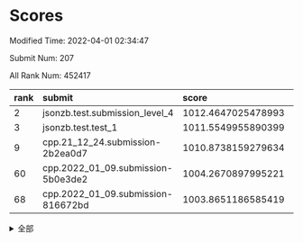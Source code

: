 # Scores

Modified Time: 2022-04-01 02:34:47

Submit Num: 207

All Rank Num: 452417

| rank |               submit               |       score        |       sigma        | pk_num |
| :--- | :--------------------------------- | :----------------- | :----------------- | :----- |
| 2    | jsonzb.test.submission_level_4     | 1012.4647025478993 | 0.8455920520249867 | 8744   |
| 3    | jsonzb.test.test_1                 | 1011.5549955890399 | 0.7924923742307598 | 8745   |
| 9    | cpp.21_12_24.submission-2b2ea0d7   | 1010.8738159279634 | 0.7946308792772996 | 8743   |
| 60   | cpp.2022_01_09.submission-5b0e3de2 | 1004.2670897995221 | 0.7091339721418745 | 8743   |
| 68   | cpp.2022_01_09.submission-816672bd | 1003.8651186585419 | 0.7153466404009441 | 8736   |


<details>
<summary>全部</summary>

| rank |                 submit                 |       score        |       sigma        | pk_num |
| :--- | :------------------------------------- | :----------------- | :----------------- | :----- |
| 1    | gobigger.level_3.submission_level_3_19 | 1012.8438413176805 | 0.7792458259492595 | 8740   |
| 2    | jsonzb.test.submission_level_4         | 1012.4647025478993 | 0.8455920520249867 | 8744   |
| 3    | jsonzb.test.test_1                     | 1011.5549955890399 | 0.7924923742307598 | 8745   |
| 4    | gobigger.level_3.submission_level_3_16 | 1011.3068709618346 | 0.7606499178245583 | 8741   |
| 5    | gobigger.level_3.submission_level_3_26 | 1011.2984247068549 | 0.7658833673301226 | 8743   |
| 6    | gobigger.level_3.submission_level_3_37 | 1011.0418990025235 | 0.760822467653827  | 8741   |
| 7    | gobigger.level_3.submission_level_3_0  | 1011.0076068316923 | 0.7694520144909476 | 8745   |
| 8    | gobigger.level_3.submission_level_3_11 | 1010.965660752857  | 0.7434241781651414 | 8743   |
| 9    | cpp.21_12_24.submission-2b2ea0d7       | 1010.8738159279634 | 0.7946308792772996 | 8743   |
| 10   | gobigger.level_3.submission_level_3_30 | 1010.8664770338075 | 0.7697864871620662 | 8743   |
| 11   | gobigger.level_3.submission_level_3_6  | 1010.5578279915991 | 0.7758375154146884 | 8743   |
| 12   | gobigger.level_3.submission_level_3_8  | 1010.5383865819352 | 0.7428709193276651 | 8744   |
| 13   | gobigger.level_3.submission_level_3_38 | 1010.4971702356855 | 0.7383808968710773 | 8748   |
| 14   | gobigger.level_3.submission_level_3_1  | 1010.4372433282334 | 0.7705579579114081 | 8744   |
| 15   | gobigger.level_3.submission_level_3_27 | 1010.4308782163514 | 0.7598541255190727 | 8746   |
| 16   | gobigger.level_3.submission_level_3_47 | 1010.430324618088  | 0.7740047230256552 | 8744   |
| 17   | gobigger.level_3.submission_level_3_31 | 1010.4166934594232 | 0.7410254717938866 | 8744   |
| 18   | gobigger.level_3.submission_level_3_48 | 1010.4041124669264 | 0.7770580000202051 | 8740   |
| 19   | gobigger.level_3.submission_level_3_45 | 1010.3401336383007 | 0.7802678345138923 | 8748   |
| 20   | gobigger.level_3.submission_level_3_28 | 1010.3223642817993 | 0.755273820030987  | 8741   |
| 21   | gobigger.level_3.submission_level_3_43 | 1010.2152615783708 | 0.750767791767858  | 8744   |
| 22   | gobigger.level_3.submission_level_3_17 | 1010.2025517036659 | 0.7733644678531932 | 8747   |
| 23   | gobigger.level_3.submission_level_3_35 | 1010.1758528906064 | 0.7322590360391508 | 8741   |
| 24   | gobigger.level_3.submission_level_3_46 | 1010.1321424551412 | 0.7569288453439348 | 8746   |
| 25   | gobigger.level_3.submission_level_3_41 | 1010.0757992940204 | 0.7557161340273937 | 8742   |
| 26   | gobigger.level_3.submission_level_3_13 | 1010.0757107925123 | 0.7523147491110994 | 8746   |
| 27   | gobigger.level_3.submission_level_3_39 | 1010.0707675289731 | 0.7805223763587202 | 8742   |
| 28   | gobigger.level_3.submission_level_3_3  | 1010.0291420357269 | 0.7579453950388332 | 8741   |
| 29   | gobigger.level_3.submission_level_3_29 | 1009.9854837670944 | 0.76399160470393   | 8744   |
| 30   | gobigger.level_3.submission_level_3_15 | 1009.9721692800587 | 0.7532973333878262 | 8744   |
| 31   | gobigger.level_3.submission_level_3_2  | 1009.9267856328861 | 0.7684998717049348 | 8745   |
| 32   | gobigger.level_3.submission_level_3_36 | 1009.92359137132   | 0.7805336078308878 | 8745   |
| 33   | gobigger.level_3.submission_level_3_44 | 1009.8646169302064 | 0.7577836637526304 | 8742   |
| 34   | gobigger.level_3.submission_level_3_12 | 1009.8392031923546 | 0.7626293703539005 | 8736   |
| 35   | gobigger.level_3.submission_level_3_18 | 1009.8335210204624 | 0.7599113933702347 | 8737   |
| 36   | gobigger.level_3.submission_level_3_42 | 1009.8096878834991 | 0.7593902681963947 | 8739   |
| 37   | gobigger.level_3.submission_level_3_40 | 1009.7366846803568 | 0.750578074229599  | 8742   |
| 38   | gobigger.level_3.submission_level_3_49 | 1009.70939350721   | 0.7338384103877941 | 8740   |
| 39   | gobigger.level_3.submission_level_3_22 | 1009.4825810886854 | 0.7384866080129873 | 8742   |
| 40   | gobigger.level_3.submission_level_3_14 | 1009.4600537108287 | 0.7680870734718117 | 8740   |
| 41   | gobigger.level_3.submission_level_3_20 | 1009.3928080688603 | 0.732626686099641  | 8739   |
| 42   | gobigger.level_3.submission_level_3_7  | 1009.3383882955839 | 0.7499679424077181 | 8745   |
| 43   | gobigger.level_3.submission_level_3_9  | 1009.327207768022  | 0.7509160841651874 | 8746   |
| 44   | gobigger.level_3.submission_level_3_23 | 1009.3254287466988 | 0.7463525623845192 | 8746   |
| 45   | gobigger.level_3.submission_level_3_21 | 1009.3102230226541 | 0.7458745856845872 | 8747   |
| 46   | gobigger.level_3.submission_level_3_25 | 1009.2409646885925 | 0.7542911306857109 | 8742   |
| 47   | gobigger.level_3.submission_level_3_24 | 1009.1622664622261 | 0.7333517372955041 | 8741   |
| 48   | gobigger.level_3.submission_level_3_32 | 1009.1609281648713 | 0.7455987315335663 | 8744   |
| 49   | gobigger.level_3.submission_level_3_4  | 1009.0727876987819 | 0.7480769547539586 | 8739   |
| 50   | gobigger.level_3.submission_level_3_34 | 1009.0174645087034 | 0.7512223663047746 | 8742   |
| 51   | gobigger.level_3.submission_level_3_10 | 1008.996370266494  | 0.7526488143011665 | 8746   |
| 52   | gobigger.level_3.submission_level_3_33 | 1008.5945683378477 | 0.7444411525878838 | 8741   |
| 53   | gobigger.level_3.submission_level_3_5  | 1008.5574942860784 | 0.7489896429390835 | 8742   |
| 54   | gobigger.level_1.submission_level_1_32 | 1005.5018221876313 | 0.7394306168181267 | 8740   |
| 55   | gobigger.level_1.submission_level_1_39 | 1005.2629621695886 | 0.728415140869633  | 8742   |
| 56   | gobigger.level_1.submission_level_1_44 | 1004.598199799406  | 0.705379357300306  | 8742   |
| 57   | gobigger.level_1.submission_level_1_47 | 1004.3743997708677 | 0.7148356701277686 | 8742   |
| 58   | gobigger.level_1.submission_level_1_35 | 1004.3201169970627 | 0.722270937093577  | 8736   |
| 59   | gobigger.level_1.submission_level_1_22 | 1004.3047923813575 | 0.7187502485657451 | 8738   |
| 60   | cpp.2022_01_09.submission-5b0e3de2     | 1004.2670897995221 | 0.7091339721418745 | 8743   |
| 61   | gobigger.level_1.submission_level_1_7  | 1004.2500139174631 | 0.7149148340825837 | 8741   |
| 62   | gobigger.level_1.submission_level_1_37 | 1004.1483897625496 | 0.7115534153907145 | 8745   |
| 63   | gobigger.level_1.submission_level_1_21 | 1004.0994096390128 | 0.7117061669459068 | 8740   |
| 64   | gobigger.level_1.submission_level_1_16 | 1004.0764774817532 | 0.7038355229091123 | 8748   |
| 65   | gobigger.level_1.submission_level_1_43 | 1004.0503163632942 | 0.7296833794325186 | 8743   |
| 66   | gobigger.level_1.submission_level_1_0  | 1004.0369144861542 | 0.7164250795193854 | 8741   |
| 67   | gobigger.level_1.submission_level_1_13 | 1003.9997959510655 | 0.7070474961091823 | 8742   |
| 68   | cpp.2022_01_09.submission-816672bd     | 1003.8651186585419 | 0.7153466404009441 | 8736   |
| 69   | gobigger.level_1.submission_level_1_36 | 1003.8486314773352 | 0.7260413169595009 | 8746   |
| 70   | gobigger.level_1.submission_level_1_12 | 1003.8464945753547 | 0.7148685173534612 | 8741   |
| 71   | gobigger.level_1.submission_level_1_29 | 1003.8386156093044 | 0.7235184882009562 | 8743   |
| 72   | gobigger.level_1.submission_level_1_30 | 1003.8188367904435 | 0.6962773307171003 | 8738   |
| 73   | gobigger.level_1.submission_level_1_18 | 1003.7151244541286 | 0.708456369452801  | 8745   |
| 74   | gobigger.level_1.submission_level_1_31 | 1003.676325805883  | 0.7172787050657451 | 8742   |
| 75   | gobigger.level_1.submission_level_1_38 | 1003.5770664045879 | 0.7055304903766763 | 8739   |
| 76   | gobigger.level_1.submission_level_1_28 | 1003.5666839634436 | 0.7239947509237628 | 8743   |
| 77   | gobigger.level_1.submission_level_1_14 | 1003.5629681745601 | 0.7127283808720373 | 8746   |
| 78   | gobigger.level_1.submission_level_1_17 | 1003.5445952692006 | 0.7282252015802587 | 8742   |
| 79   | gobigger.level_1.submission_level_1_10 | 1003.5004181247664 | 0.7172130033453612 | 8743   |
| 80   | gobigger.level_1.submission_level_1_20 | 1003.467370390979  | 0.7196003221980141 | 8744   |
| 81   | gobigger.level_1.submission_level_1_19 | 1003.4639431976153 | 0.7184953660273327 | 8745   |
| 82   | gobigger.level_1.submission_level_1_1  | 1003.4263201773439 | 0.7153709153317215 | 8746   |
| 83   | gobigger.level_1.submission_level_1_48 | 1003.3462737602946 | 0.7305251922355073 | 8741   |
| 84   | gobigger.level_1.submission_level_1_2  | 1003.2300560501689 | 0.7069347944321014 | 8739   |
| 85   | gobigger.level_1.submission_level_1_42 | 1003.2253520120544 | 0.7152215448214294 | 8745   |
| 86   | gobigger.level_1.submission_level_1_41 | 1003.2229678510295 | 0.7027817903871842 | 8744   |
| 87   | gobigger.level_1.submission_level_1_4  | 1003.1323886468491 | 0.7138490242111896 | 8746   |
| 88   | gobigger.level_1.submission_level_1_25 | 1003.0429627443808 | 0.7114978842701944 | 8744   |
| 89   | gobigger.level_1.submission_level_1_27 | 1003.0069493336684 | 0.7229179146501815 | 8745   |
| 90   | gobigger.level_1.submission_level_1_8  | 1002.9633907382371 | 0.7098914108223127 | 8745   |
| 91   | gobigger.level_1.submission_level_1_9  | 1002.8929285204161 | 0.7223965534503386 | 8745   |
| 92   | gobigger.level_1.submission_level_1_3  | 1002.8169607654603 | 0.7160495279356789 | 8742   |
| 93   | gobigger.level_1.submission_level_1_24 | 1002.7444315061044 | 0.7179571664500838 | 8746   |
| 94   | gobigger.level_1.submission_level_1_26 | 1002.7043039778265 | 0.7210870218448601 | 8738   |
| 95   | gobigger.level_1.submission_level_1_46 | 1002.6906467195996 | 0.7256603913456295 | 8741   |
| 96   | gobigger.level_1.submission_level_1_49 | 1002.5558019789763 | 0.7113731740837894 | 8748   |
| 97   | gobigger.level_1.submission_level_1_6  | 1002.5545811531172 | 0.7122699286673665 | 8744   |
| 98   | gobigger.level_1.submission_level_1_34 | 1002.5449302677645 | 0.7068399387691181 | 8740   |
| 99   | gobigger.level_1.submission_level_1_40 | 1002.535229411616  | 0.7265149867420737 | 8739   |
| 100  | gobigger.level_1.submission_level_1_45 | 1002.4863145225495 | 0.7153601276908105 | 8745   |
| 101  | gobigger.level_1.submission_level_1_5  | 1002.4331259907249 | 0.7093188492979928 | 8737   |
| 102  | gobigger.level_1.submission_level_1_33 | 1002.3701304800237 | 0.7134813925980977 | 8745   |
| 103  | gobigger.level_1.submission_level_1_15 | 1002.3067784762412 | 0.7282831827015684 | 8745   |
| 104  | gobigger.level_1.submission_level_1_11 | 1002.1594854194477 | 0.7083608526473256 | 8736   |
| 105  | gobigger.level_1.submission_level_1_23 | 1001.7835696213407 | 0.7022187756870519 | 8744   |
| 106  | gobigger.random.submission_random_7    | 997.3020695438145  | 0.7145465601987959 | 8740   |
| 107  | gobigger.random.submission_random_0    | 997.1206595223301  | 0.7148285398845085 | 8745   |
| 108  | gobigger.random.submission_random_21   | 996.7859495138675  | 0.7286093634396382 | 8745   |
| 109  | gobigger.random.submission_random_22   | 996.6773279411232  | 0.7030160749820714 | 8744   |
| 110  | gobigger.random.submission_random_46   | 996.6667148229483  | 0.7116278395439363 | 8747   |
| 111  | gobigger.random.submission_random_16   | 996.5980520152823  | 0.7166953851099327 | 8744   |
| 112  | gobigger.random.submission_random_32   | 996.5612297301301  | 0.7178377974478618 | 8750   |
| 113  | gobigger.random.submission_random_28   | 996.4770162334518  | 0.7131789843581096 | 8747   |
| 114  | gobigger.random.submission_random_29   | 996.4716789712088  | 0.7159482933577017 | 8742   |
| 115  | gobigger.random.submission_random_17   | 996.4672027913889  | 0.7126327121263722 | 8738   |
| 116  | gobigger.random.submission_random_34   | 996.4439602057967  | 0.7008469421986758 | 8739   |
| 117  | gobigger.random.submission_random_33   | 996.4373711581596  | 0.7134319913483874 | 8742   |
| 118  | gobigger.random.submission_random_48   | 996.3729394195523  | 0.7222969457828288 | 8743   |
| 119  | gobigger.random.submission_random_47   | 996.3404256173264  | 0.7179650746919863 | 8743   |
| 120  | gobigger.random.submission_random_41   | 996.3185679216451  | 0.7176930945034482 | 8741   |
| 121  | gobigger.random.submission_random_49   | 996.3098063267886  | 0.7082333931888352 | 8741   |
| 122  | gobigger.random.submission_random_11   | 996.253640434964   | 0.7208246983160863 | 8741   |
| 123  | gobigger.random.submission_random_39   | 996.2527468107191  | 0.6988526973710046 | 8740   |
| 124  | gobigger.random.submission_random_6    | 996.2055590231806  | 0.7102786029313325 | 8746   |
| 125  | gobigger.random.submission_random_3    | 996.1911949523449  | 0.7306314930003941 | 8746   |
| 126  | gobigger.random.submission_random_25   | 996.1299146504404  | 0.7123783318352459 | 8736   |
| 127  | gobigger.random.submission_random_43   | 996.0544078526904  | 0.7096048104824787 | 8745   |
| 128  | gobigger.random.submission_random_38   | 996.0440394437767  | 0.7089941870403159 | 8739   |
| 129  | gobigger.random.submission_random_37   | 995.9733025008857  | 0.713887206029204  | 8738   |
| 130  | gobigger.random.submission_random_44   | 995.9678654354351  | 0.7103450958160921 | 8743   |
| 131  | gobigger.random.submission_random_14   | 995.9477449653831  | 0.7181484962460971 | 8737   |
| 132  | gobigger.random.submission_random_26   | 995.9402240801428  | 0.7134257181441606 | 8744   |
| 133  | gobigger.random.submission_random_12   | 995.9276481632277  | 0.720064659586036  | 8741   |
| 134  | gobigger.random.submission_random_23   | 995.8842298713058  | 0.7101232228217758 | 8739   |
| 135  | gobigger.random.submission_random_5    | 995.8561514820423  | 0.6961974307053268 | 8739   |
| 136  | gobigger.random.submission_random_8    | 995.847456969739   | 0.710531653180992  | 8747   |
| 137  | gobigger.random.submission_random_13   | 995.8220814349198  | 0.724768785978249  | 8740   |
| 138  | gobigger.random.submission_random_2    | 995.8211587088364  | 0.7050621265411181 | 8743   |
| 139  | gobigger.random.submission_random_45   | 995.6873341751294  | 0.7098100297310158 | 8743   |
| 140  | gobigger.random.submission_random_19   | 995.6821109363963  | 0.7250767729616204 | 8745   |
| 141  | gobigger.random.submission_random_20   | 995.6724887357026  | 0.718590637008908  | 8740   |
| 142  | gobigger.random.submission_random_18   | 995.6669215623282  | 0.7268975620184803 | 8742   |
| 143  | gobigger.random.submission_random_10   | 995.6635004112777  | 0.7071238390159988 | 8745   |
| 144  | gobigger.random.submission_random_4    | 995.6113368789061  | 0.7204112138561841 | 8737   |
| 145  | gobigger.random.submission_random_35   | 995.4706020661371  | 0.7141690772298507 | 8739   |
| 146  | gobigger.random.submission_random_9    | 995.4355151551392  | 0.7189119226874443 | 8750   |
| 147  | gobigger.random.submission_random_36   | 995.2857284973953  | 0.7235588199890283 | 8742   |
| 148  | gobigger.random.submission_random_31   | 995.2701470606814  | 0.7087365896837079 | 8741   |
| 149  | gobigger.random.submission_random_30   | 995.1065470217508  | 0.7060125762450333 | 8737   |
| 150  | gobigger.random.submission_random_40   | 995.0056622465537  | 0.709078466812183  | 8735   |
| 151  | gobigger.random.submission_random_42   | 994.9067430939797  | 0.7131717584581336 | 8742   |
| 152  | gobigger.random.submission_random_1    | 994.8171553271293  | 0.7267723464876075 | 8743   |
| 153  | gobigger.level_2.submission_level_2_20 | 994.8139524371941  | 0.7189828978680719 | 8748   |
| 154  | gobigger.random.submission_random_24   | 994.6853546731968  | 0.7200805102160016 | 8742   |
| 155  | gobigger.random.submission_random_15   | 994.5938622989343  | 0.7148099624917862 | 8744   |
| 156  | gobigger.random.submission_random_27   | 994.574401608906   | 0.7307835286824953 | 8744   |
| 157  | gobigger.level_2.submission_level_2_48 | 994.4743849138151  | 0.7368466379465237 | 8741   |
| 158  | gobigger.level_2.submission_level_2_21 | 994.4576481568366  | 0.7266093980439778 | 8741   |
| 159  | gobigger.level_2.submission_level_2_16 | 993.9436651637172  | 0.7332790500313354 | 8745   |
| 160  | gobigger.level_2.submission_level_2_27 | 993.7667954979087  | 0.7430229966155243 | 8740   |
| 161  | gobigger.level_2.submission_level_2_2  | 993.4333792753907  | 0.7301033036112371 | 8747   |
| 162  | gobigger.level_2.submission_level_2_43 | 993.1901082386211  | 0.7458139129160529 | 8738   |
| 163  | gobigger.level_2.submission_level_2_30 | 993.1582794654848  | 0.7445107809966568 | 8745   |
| 164  | gobigger.level_2.submission_level_2_22 | 993.0755493675173  | 0.7428632427524929 | 8741   |
| 165  | gobigger.level_2.submission_level_2_13 | 992.8908938786312  | 0.7392311597236401 | 8743   |
| 166  | gobigger.level_2.submission_level_2_1  | 992.8781552172651  | 0.737031781568446  | 8740   |
| 167  | gobigger.level_2.submission_level_2_40 | 992.8552567148258  | 0.7410875459372044 | 8743   |
| 168  | gobigger.level_2.submission_level_2_45 | 992.8350741320227  | 0.7595612675477349 | 8741   |
| 169  | gobigger.level_2.submission_level_2_11 | 992.7640437039647  | 0.7386861132160562 | 8740   |
| 170  | gobigger.level_2.submission_level_2_14 | 992.7470350971206  | 0.7234898343250087 | 8741   |
| 171  | gobigger.level_2.submission_level_2_38 | 992.7233788045227  | 0.7534042959375551 | 8744   |
| 172  | gobigger.level_2.submission_level_2_28 | 992.700507796574   | 0.742294005901031  | 8744   |
| 173  | gobigger.level_2.submission_level_2_42 | 992.6308280512691  | 0.738411519770332  | 8746   |
| 174  | gobigger.level_2.submission_level_2_26 | 992.5848376110333  | 0.7307176263032867 | 8740   |
| 175  | gobigger.level_2.submission_level_2_41 | 992.4301238904761  | 0.7532047503334979 | 8741   |
| 176  | gobigger.level_2.submission_level_2_39 | 992.3008286717062  | 0.73184154360564   | 8744   |
| 177  | gobigger.level_2.submission_level_2_35 | 992.278262457327   | 0.7523621178932036 | 8743   |
| 178  | gobigger.level_2.submission_level_2_6  | 992.2390612713273  | 0.742702223934201  | 8736   |
| 179  | gobigger.level_2.submission_level_2_37 | 992.1967591114908  | 0.7523404604713975 | 8745   |
| 180  | gobigger.level_2.submission_level_2_19 | 992.1180349634238  | 0.7562337237340658 | 8743   |
| 181  | gobigger.level_2.submission_level_2_3  | 992.0979754146807  | 0.7219772397751938 | 8743   |
| 182  | gobigger.level_2.submission_level_2_32 | 991.9254081063779  | 0.7495122163234645 | 8742   |
| 183  | gobigger.level_2.submission_level_2_23 | 991.8790137657369  | 0.7443788130858943 | 8738   |
| 184  | gobigger.level_2.submission_level_2_12 | 991.8712411847848  | 0.7644286412630006 | 8747   |
| 185  | gobigger.level_2.submission_level_2_34 | 991.8658364824413  | 0.74370119947349   | 8743   |
| 186  | gobigger.level_2.submission_level_2_17 | 991.7805736219541  | 0.7525350067961432 | 8743   |
| 187  | gobigger.level_2.submission_level_2_15 | 991.71579348858    | 0.7550895568588378 | 8739   |
| 188  | gobigger.level_2.submission_level_2_36 | 991.5864932244231  | 0.7437237591150508 | 8742   |
| 189  | gobigger.level_2.submission_level_2_24 | 991.5716841481552  | 0.7400077718196156 | 8738   |
| 190  | gobigger.level_2.submission_level_2_47 | 991.5526262504283  | 0.7347750385963284 | 8749   |
| 191  | gobigger.level_2.submission_level_2_7  | 991.5389765696452  | 0.754931497322721  | 8742   |
| 192  | gobigger.level_2.submission_level_2_29 | 991.4480794883752  | 0.7535331342557778 | 8739   |
| 193  | gobigger.level_2.submission_level_2_25 | 991.3787357267358  | 0.7457217874056621 | 8740   |
| 194  | gobigger.level_2.submission_level_2_33 | 991.3193278102475  | 0.7638439082804102 | 8744   |
| 195  | gobigger.level_2.submission_level_2_8  | 991.3154333140085  | 0.7350450805734038 | 8739   |
| 196  | gobigger.level_2.submission_level_2_31 | 991.2214811557513  | 0.7667690433980574 | 8745   |
| 197  | gobigger.level_2.submission_level_2_44 | 991.1135280432388  | 0.7720672053311858 | 8741   |
| 198  | gobigger.level_2.submission_level_2_18 | 991.0754161001598  | 0.7503327080990808 | 8742   |
| 199  | gobigger.level_2.submission_level_2_10 | 991.0743988060449  | 0.7576679596548879 | 8740   |
| 200  | gobigger.level_2.submission_level_2_4  | 991.0721677238669  | 0.7501235328722556 | 8741   |
| 201  | gobigger.level_2.submission_level_2_5  | 990.9842417790692  | 0.7681013037542662 | 8743   |
| 202  | gobigger.level_2.submission_level_2_46 | 990.835761031387   | 0.7556586429389428 | 8737   |
| 203  | gobigger.level_2.submission_level_2_49 | 990.662092849065   | 0.7791926432055735 | 8738   |
| 204  | gobigger.level_2.submission_level_2_0  | 990.6548555218149  | 0.7560160820140943 | 8742   |
| 205  | gobigger.level_2.submission_level_2_9  | 989.5822937885686  | 0.7748514156853203 | 8742   |
| 206  | gobigger.none.submission_none_0        | 977.1139803745757  | 1.3271788096055726 | 8744   |
| 207  | gobigger.none.submission_none_1        | 975.2755684042675  | 1.5968924640257893 | 8741   |

</details>